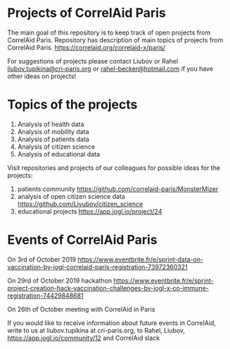 # Projects of CorrelAid Paris 

The main goal of this repository is to keep track of open projects from CorrelAid Paris. 
Repository has description of main topics of projects from CorrelAid Paris. 
https://correlaid.org/correlaid-x/paris/


For suggestions of projects please contact 
Liubov or Rahel  liubov.tupikina@cri-paris.org or rahel-becker@hotmail.com if you have other ideas on projects!



# Topics of the projects
1. Analysis of health data  
2. Analysis of mobility data 
3. Analysis of patients data 
4. Analysis of citizen science 
5. Analysis of educational data

Visit repositories and projects of our colleagues for possible ideas for the projects:
1. patients community https://github.com/correlaid-paris/MonsterMizer 
2. analysis of open citizen science data https://github.com/Liyubov/citizen_science
3. educational projects https://app.jogl.io/project/24


# Events of CorrelAid Paris 
On 3rd of October 2019
https://www.eventbrite.fr/e/sprint-data-on-vaccination-by-jogl-correlaid-paris-registration-73972360321

On 29rd of October 2019 hackathon
https://www.eventbrite.fr/e/sprint-project-creation-hack-vaccination-challenges-by-jogl-x-co-immune-registration-74429848681

On 26th of October meeting with CorrelAid in Paris

If you would like to receive information about future events in CorrelAid, write to us at liubov.tupikina at cri-paris.org, to Rahel, Liubov, https://app.jogl.io/community/12  and CorrelAid slack 
